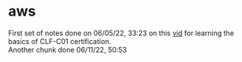 # aws

First set of notes done on 06/05/22, 33:23 on this [vid](https://www.youtube.com/watch?v=SOTamWNgDKc) for learning the basics of CLF-C01 certification. <br>
Another chunk done 06/11/22, 50:53
